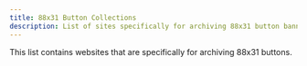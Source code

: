 ```yaml
---
title: 88x31 Button Collections
description: List of sites specifically for archiving 88x31 button banners
---
```


This list contains websites that are specifically for archiving 88x31 buttons.
